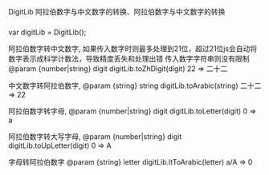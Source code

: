 
DigitLib 阿拉伯数字与中文数字的转换、阿拉伯数字与中文数字的转换

###

  var digitLib = DigitLib();
 
  阿拉伯数字转中文数字,
  如果传入数字时则最多处理到21位，超过21位js会自动将数字表示成科学计数法，导致精度丢失和处理出错
  传入数字字符串则没有限制
  @param {number|string} digit
  digitLib.toZhDigit(digit)
  22 => 二十二
 
  中文数字转阿拉伯数字,
  @param {string} string
  digitLib.toArabic(string)
  二十二 => 22
 
  阿拉伯数字转字母,
  @param {number|string} digit
  digitLib.toLetter(digit)
  0 => a
 
  阿拉伯数字转大写字母,
  @param {number|string} digit
  digitLib.toUpLetter(digit)
  0 => A
 
  字母转阿拉伯数字
  @param {string} letter
  digitLib.ltToArabic(letter)
  a/A => 0

